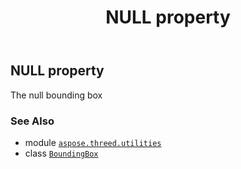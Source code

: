 ﻿---
title: NULL property
second_title: Aspose.3D for Python via .NET API References
description: 
type: docs
weight: 90
url: /python-net/aspose.threed.utilities/boundingbox/null/
is_root: false
---

## NULL property


The null bounding box

### See Also
* module [`aspose.threed.utilities`](../../)
* class [`BoundingBox`](/3d/python-net/aspose.threed.utilities/boundingbox)
